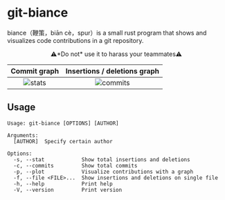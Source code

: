 # git-biance

biance（鞭策，biān cè，spur）is a small rust program that shows and visualizes code contributions in a git repository.

<div align="center">⚠️*Do not* use it to harass your teammates⚠️</div>

|                                       Commit graph                                        |                                Insertions / deletions graph                                 |
| :---------------------------------------------------------------------------------------: | :-----------------------------------------------------------------------------------------: |
| ![stats](https://github.com/user-attachments/assets/23c69509-fd12-42bc-8b46-9aa9ffe08543) | ![commits](https://github.com/user-attachments/assets/6fdcb9cd-44aa-4918-b8dd-6d3a27b850bd) |

## Usage

```
Usage: git-biance [OPTIONS] [AUTHOR]

Arguments:
  [AUTHOR]  Specify certain author

Options:
  -s, --stat            Show total insertions and deletions
  -c, --commits         Show total commits
  -p, --plot            Visualize contributions with a graph
  -f, --file <FILE>...  Show insertions and deletions on single file
  -h, --help            Print help
  -V, --version         Print version
```
